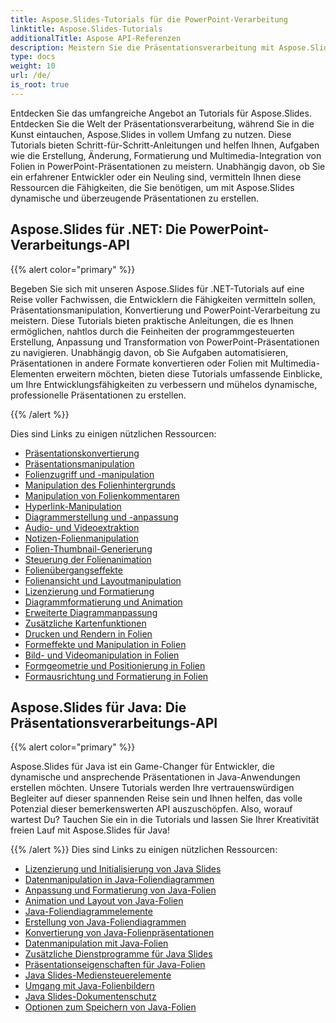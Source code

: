 ```yaml
---
title: Aspose.Slides-Tutorials für die PowerPoint-Verarbeitung
linktitle: Aspose.Slides-Tutorials
additionalTitle: Aspose API-Referenzen
description: Meistern Sie die Präsentationsverarbeitung mit Aspose.Slides-Tutorials. Erstellen, ändern und verbessern Sie PowerPoint-Präsentationen effizient. Excel in der dynamischen Inhaltsmanipulation.
type: docs
weight: 10
url: /de/
is_root: true
---
```

Entdecken Sie das umfangreiche Angebot an Tutorials für Aspose.Slides. Entdecken Sie die Welt der Präsentationsverarbeitung, während Sie in die Kunst eintauchen, Aspose.Slides in vollem Umfang zu nutzen. Diese Tutorials bieten Schritt-für-Schritt-Anleitungen und helfen Ihnen, Aufgaben wie die Erstellung, Änderung, Formatierung und Multimedia-Integration von Folien in PowerPoint-Präsentationen zu meistern. Unabhängig davon, ob Sie ein erfahrener Entwickler oder ein Neuling sind, vermitteln Ihnen diese Ressourcen die Fähigkeiten, die Sie benötigen, um mit Aspose.Slides dynamische und überzeugende Präsentationen zu erstellen.

## Aspose.Slides für .NET: Die PowerPoint-Verarbeitungs-API
{{% alert color="primary" %}}

Begeben Sie sich mit unseren Aspose.Slides für .NET-Tutorials auf eine Reise voller Fachwissen, die Entwicklern die Fähigkeiten vermitteln sollen, Präsentationsmanipulation, Konvertierung und PowerPoint-Verarbeitung zu meistern. Diese Tutorials bieten praktische Anleitungen, die es Ihnen ermöglichen, nahtlos durch die Feinheiten der programmgesteuerten Erstellung, Anpassung und Transformation von PowerPoint-Präsentationen zu navigieren. Unabhängig davon, ob Sie Aufgaben automatisieren, Präsentationen in andere Formate konvertieren oder Folien mit Multimedia-Elementen erweitern möchten, bieten diese Tutorials umfassende Einblicke, um Ihre Entwicklungsfähigkeiten zu verbessern und mühelos dynamische, professionelle Präsentationen zu erstellen.

{{% /alert %}}

Dies sind Links zu einigen nützlichen Ressourcen:
- [Präsentationskonvertierung](./net/presentation-conversion/)
- [Präsentationsmanipulation](./net/presentation-manipulation/)
- [Folienzugriff und -manipulation](./net/slide-access-and-manipulation/)
- [Manipulation des Folienhintergrunds](./net/slide-background-manipulation/)
- [Manipulation von Folienkommentaren](./net/slide-comments-manipulation/)
- [Hyperlink-Manipulation](./net/hyperlink-manipulation/)
- [Diagrammerstellung und -anpassung](./net/chart-creation-and-customization/)
- [Audio- und Videoextraktion](./net/audio-and-video-extraction/)
- [Notizen-Folienmanipulation](./net/notes-slide-manipulation/)
- [Folien-Thumbnail-Generierung](./net/slide-thumbnail-generation/)
- [Steuerung der Folienanimation](./net/slide-animation-control/)
- [Folienübergangseffekte](./net/slide-transition-effects/)
- [Folienansicht und Layoutmanipulation](./net/slide-view-and-layout-manipulation/)
- [Lizenzierung und Formatierung](./net/licensing-and-formatting/)
- [Diagrammformatierung und Animation](./net/chart-formatting-and-animation/)
- [Erweiterte Diagrammanpassung](./net/advanced-chart-customization/)
- [Zusätzliche Kartenfunktionen](./net/additional-chart-features/)
- [Drucken und Rendern in Folien](./net/printing-and-rendering-in-slides/)
- [Formeffekte und Manipulation in Folien](./net/shape-effects-and-manipulation-in-slides/)
- [Bild- und Videomanipulation in Folien](./net/image-and-video-manipulation-in-slides/)
- [Formgeometrie und Positionierung in Folien](./net/shape-geometry-and-positioning-in-slides/)
- [Formausrichtung und Formatierung in Folien](./net/shape-alignment-and-formatting-in-slides/)

## Aspose.Slides für Java: Die Präsentationsverarbeitungs-API
{{% alert color="primary" %}}

Aspose.Slides für Java ist ein Game-Changer für Entwickler, die dynamische und ansprechende Präsentationen in Java-Anwendungen erstellen möchten. Unsere Tutorials werden Ihre vertrauenswürdigen Begleiter auf dieser spannenden Reise sein und Ihnen helfen, das volle Potenzial dieser bemerkenswerten API auszuschöpfen. Also, worauf wartest Du? Tauchen Sie ein in die Tutorials und lassen Sie Ihrer Kreativität freien Lauf mit Aspose.Slides für Java!

{{% /alert %}}
Dies sind Links zu einigen nützlichen Ressourcen:
- [Lizenzierung und Initialisierung von Java Slides](./java/licensing-and-initialization)
- [Datenmanipulation in Java-Foliendiagrammen](./java/chart-data-manipulation)
- [Anpassung und Formatierung von Java-Folien](./java/customization-and-formatting)
- [Animation und Layout von Java-Folien](./java/animation-and-layout)
- [Java-Foliendiagrammelemente](./java/chart-elements)
- [Erstellung von Java-Foliendiagrammen](./java/chart-creation)
- [Konvertierung von Java-Folienpräsentationen](./java/presentation-conversion)
- [Datenmanipulation mit Java-Folien](./java/data-manipulation)
- [Zusätzliche Dienstprogramme für Java Slides](./java/additional-utilities/)
- [Präsentationseigenschaften für Java-Folien](./java/presentation-properties/)
- [Java Slides-Mediensteuerelemente](./java/media-controls/)
- [Umgang mit Java-Folienbildern](./java/image-handling/)
- [Java Slides-Dokumentenschutz](./java/document-protection/)
- [Optionen zum Speichern von Java-Folien](./java/saving-options/)